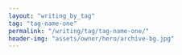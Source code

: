 ```yaml
---
layout: "writing_by_tag"
tag: "tag-name-one"
permalink: "/writing/tag/tag-name-one/"
header-img: "assets/owner/hero/archive-bg.jpg"
---
```

